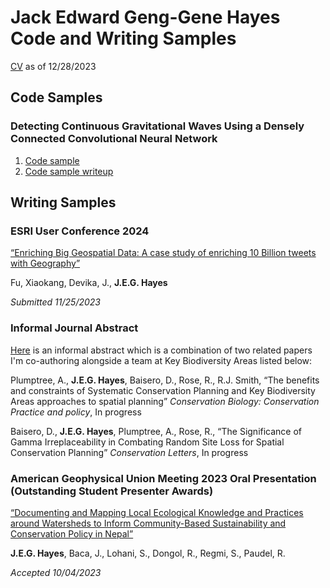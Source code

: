 # **Jack Edward Geng-Gene Hayes Code and Writing Samples**

[CV](Hayes_Jack_CV.pdf) as of 12/28/2023

## Code Samples

### Detecting Continuous Gravitational Waves Using a Densely Connected Convolutional Neural Network

1. [Code sample](code_showcase.py)
2. [Code sample writeup](code_writeup.md)

## Writing Samples

### ESRI User Conference 2024

[“Enriching Big Geospatial Data: A case study of enriching 10 Billion tweets with Geography”](esri.pdf)

Fu, Xiaokang, Devika, J., **J.E.G. Hayes**

*Submitted 11/25/2023*

### Informal Journal Abstract

[Here](kba.pdf) is an informal abstract which is a combination of two related papers I'm co-authoring alongside a team at Key Biodiversity Areas listed below:

Plumptree, A., **J.E.G. Hayes**, Baisero, D., Rose, R., R.J. Smith, “The benefits and constraints of Systematic Conservation Planning and Key Biodiversity Areas approaches to spatial planning” *Conservation Biology: Conservation Practice and policy*, In progress

Baisero, D., **J.E.G. Hayes**, Plumptree, A., Rose, R., “The Significance of Gamma Irreplaceability in Combating Random Site Loss for Spatial Conservation Planning” *Conservation Letters*, In progress

### American Geophysical Union Meeting 2023 Oral Presentation (Outstanding Student Presenter Awards)

[“Documenting and Mapping Local Ecological Knowledge and Practices around Watersheds to Inform Community-Based Sustainability and Conservation Policy in Nepal”](AGU_abstract.pdf)

**J.E.G. Hayes**, Baca, J., Lohani, S., Dongol, R., Regmi, S., Paudel, R.

*Accepted 10/04/2023*
